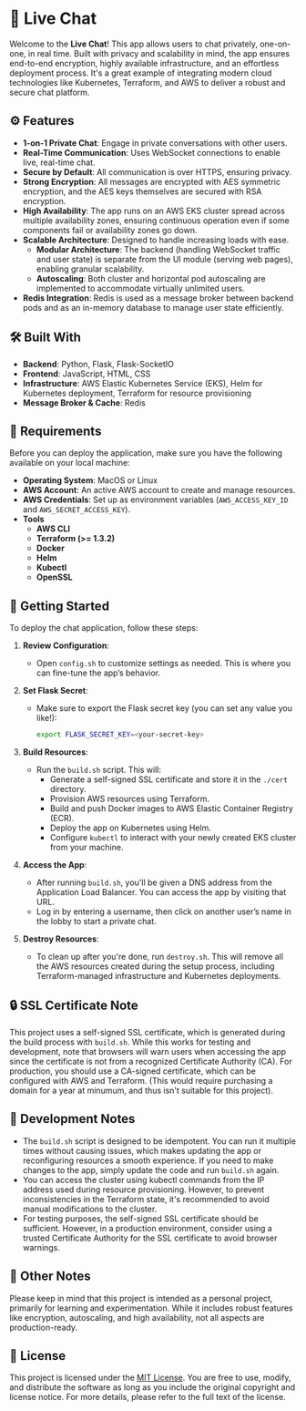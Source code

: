 # 💬 Live Chat

Welcome to the **Live Chat**! This app allows users to chat privately, one-on-one, in real time. Built with privacy and scalability in mind, the app ensures end-to-end encryption, highly available infrastructure, and an effortless deployment process. It's a great example of integrating modern cloud technologies like Kubernetes, Terraform, and AWS to deliver a robust and secure chat platform.

## ⚙️ Features

- **1-on-1 Private Chat**: Engage in private conversations with other users.
- **Real-Time Communication**: Uses WebSocket connections to enable live, real-time chat.
- **Secure by Default**: All communication is over HTTPS, ensuring privacy.
- **Strong Encryption**: All messages are encrypted with AES symmetric encryption, and the AES keys themselves are secured with RSA encryption.
- **High Availability**: The app runs on an AWS EKS cluster spread across multiple availability zones, ensuring continuous operation even if some components fail or availability zones go down.
- **Scalable Architecture**: Designed to handle increasing loads with ease.
  - **Modular Architecture**: The backend (handling WebSocket traffic and user state) is separate from the UI module (serving web pages), enabling granular scalability.
  - **Autoscaling**: Both cluster and horizontal pod autoscaling are implemented to accommodate virtually unlimited users.
- **Redis Integration**: Redis is used as a message broker between backend pods and as an in-memory database to manage user state efficiently.

## 🛠️ Built With

- **Backend**: Python, Flask, Flask-SocketIO
- **Frontend**: JavaScript, HTML, CSS
- **Infrastructure**: AWS Elastic Kubernetes Service (EKS), Helm for Kubernetes deployment, Terraform for resource provisioning
- **Message Broker & Cache**: Redis

## 📝 Requirements

Before you can deploy the application, make sure you have the following available on your local machine:

- **Operating System**: MacOS or Linux
- **AWS Account**: An active AWS account to create and manage resources.
- **AWS Credentials**: Set up as environment variables (`AWS_ACCESS_KEY_ID` and `AWS_SECRET_ACCESS_KEY`).
- **Tools**
  - **AWS CLI**
  - **Terraform (>= 1.3.2)**
  - **Docker**
  - **Helm**
  - **Kubectl**
  - **OpenSSL**

## 🚀 Getting Started

To deploy the chat application, follow these steps:

1. **Review Configuration**: 
   - Open `config.sh` to customize settings as needed. This is where you can fine-tune the app’s behavior.
   
2. **Set Flask Secret**:
   - Make sure to export the Flask secret key (you can set any value you like!):
     ```bash
     export FLASK_SECRET_KEY=<your-secret-key>
     ```

3. **Build Resources**:
   - Run the `build.sh` script. This will:
     - Generate a self-signed SSL certificate and store it in the `./cert` directory.
     - Provision AWS resources using Terraform.
     - Build and push Docker images to AWS Elastic Container Registry (ECR).
     - Deploy the app on Kubernetes using Helm.
     - Configure `kubectl` to interact with your newly created EKS cluster from your machine.

4. **Access the App**:
   - After running `build.sh`, you'll be given a DNS address from the Application Load Balancer. You can access the app by visiting that URL.
   - Log in by entering a username, then click on another user’s name in the lobby to start a private chat.

5. **Destroy Resources**:
   - To clean up after you're done, run `destroy.sh`. This will remove all the AWS resources created during the setup process, including Terraform-managed infrastructure and Kubernetes deployments.

## 🔒 SSL Certificate Note

This project uses a self-signed SSL certificate, which is generated during the build process with `build.sh`. While this works for testing and development, note that browsers will warn users when accessing the app since the certificate is not from a recognized Certificate Authority (CA). For production, you should use a CA-signed certificate, which can be configured with AWS and Terraform. (This would require purchasing a domain for a year at minumum, and thus isn't suitable for this project).

## 🔧 Development Notes

- The `build.sh` script is designed to be idempotent. You can run it multiple times without causing issues, which makes updating the app or reconfiguring resources a smooth experience. If you need to make changes to the app, simply update the code and run `build.sh` again.
- You can access the cluster using kubectl commands from the IP address used during resource provisioning. However, to prevent inconsistencies in the Terraform state, it's recommended to avoid manual modifications to the cluster.
- For testing purposes, the self-signed SSL certificate should be sufficient. However, in a production environment, consider using a trusted Certificate Authority for the SSL certificate to avoid browser warnings.

## 📝 Other Notes

Please keep in mind that this project is intended as a personal project, primarily for learning and experimentation. While it includes robust features like encryption, autoscaling, and high availability, not all aspects are production-ready.

## 📜 License

This project is licensed under the [MIT License](https://opensource.org/licenses/MIT). You are free to use, modify, and distribute the software as long as you include the original copyright and license notice. For more details, please refer to the full text of the license.
